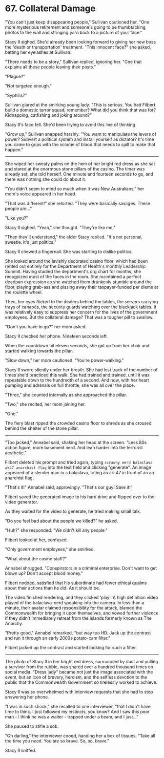# 67. Collateral Damage

"You can't just keep disappearing people," Sullivan cautioned her. "One more mysterious retirement and someone's going to be thumbtacking photos to the wall and stringing yarn back to a picture of your face."

Stacy II sighed. She'd already been looking forward to giving her new boss the 'death or transportation' treatment. "This innocent face?" she asked, batting her eyelashes at Sullivan.

"There needs to be a story," Sullivan replied, ignoring her. "One that explains all these people leaving their posts."

"Plague?"

"Not targeted enough."

"Syphilis?"

Sullivan glared at the smirking young lady. "This is serious. You had Filbert build a domestic terror squad, remember? What did you think that was for? Kidnapping, catfishing and joking around?"

Stacy II's face fell. She'd been trying to avoid this line of thinking.

"Grow up," Sullivan snapped harshly. "You want to manipulate the levers of power? Subvert a political system and install yourself as dictator? It's time you came to grips with the volume of blood that needs to spill to make that happen."

---

She wiped her sweaty palms on the hem of her bright red dress as she sat and stared at the enormous stone pillars of the casino. The timer was already set, she told herself. One minute and fourteen seconds to go, and there was nothing she could do about it.

"You didn't seem to mind so much when it was New Australians," her mom's voice appeared in her head.

"That was different!" she retorted. "They were basically savages. These people are..."

"Like you?"

Stacy II sighed. "Yeah," she thought. "They're like me."

"Then they'll understand," the elder Stacy replied. "It's not personal, sweetie. It's just politics."

Stacy II chewed a fingernail. She was starting to dislike politics.

She looked around the lavishly decorated casino floor, which had been rented out entirely for the Department of Health's monthly Leadership Summit. Having studied the department's org chart for months, she recognized most of the faces in the room. She maintained a perfect deadpan expression as she watched them drunkenly stumble around the floor, playing grab-ass and pissing away their taxpayer-funded per diems at the roulette wheel.

Then, her eyes flicked to the dealers behind the tables, the servers carrying trays of canapés, the security guards watching over the blackjack tables. It was relatively easy to suppress her concern for the lives of the government employees. But the collateral damage? That was a tougher pill to swallow.

"Don't you have to go?" her mom asked.

Stacy II checked her phone. Nineteen seconds left.

When the countdown hit eleven seconds, she got up from her chair and started walking towards the pillar.

"Slow down," her mom cautioned. "You're power-walking."

Stacy II swore silently under her breath. She had lost track of the number of times she'd practiced this walk. She had trained and trained, until it was repeatable down to the hundredth of a second. And now, with her heart pumping and adrenals on full throttle, she was all over the place.

"Three," she counted internally as she approached the pillar.

"Two," she recited, her mom joining her.

"One."

The fiery blast ripped the crowded casino floor to shreds as she crossed behind the shelter of the stone pillar.

---

"Too jacked," Annabel said, shaking her head at the screen. "Less 80s action figure, more basement nerd. And lean harder into the terrorist aesthetic."

Filbert deleted his prompt and tried again, typing `scrawny nerd balaclava ak47 anarchist flag` into the text field and clicking "generate". An image appeared of a slender man in a balaclava, toting an ak-47 in front of an an anarchist flag.

"That's it!" Annabel said, approvingly. "That's our guy! Save it!"

Filbert saved the generated image to his hard drive and flipped over to the video generator.

As they waited for the video to generate, he tried making small talk.

"Do you feel bad about the people we killed?" he asked.

"Huh?" she responded. "We didn't kill any people."

Filbert looked at her, confused.

"Only government employees," she smirked.

"What about the casino staff?"

Annabel shrugged. "Conspirators in a criminal enterprise. Don't want to get blown up? Don't accept blood money."

Filbert nodded, satisfied that his subordinate had fewer ethical qualms about their actions than he did. As it should be.

The video finished rendering, and they clicked 'play'. A high definition video played of the balaclava-nerd speaking into the camera. In less than a minute, their avatar claimed responsibility for the attack, blamed the Commonwealth for bringing it upon themselves, and vowed further violence if they didn't immediately retreat from the islands formerly known as The Anarchy.

"Pretty good," Annabel remarked, "but way too HD. Jack up the contrast and run it through an early 2000s potato-cam filter."

Filbert jacked up the contrast and started looking for such a filter.

---

The photo of Stacy II in her bright red dress, surrounded by dust and pulling a survivor from the rubble, was shared over a hundred thousand times on social media. "Dress lady" became not just the image associated with the event, but an icon of bravery, heroism, and the selfless devotion to the public that the Commonwealth Government so tirelessly worked to achieve.

Stacy II was so overwhelmed with interview requests that she had to stop answering her phone.

"I was in such shock," she recalled to one interviewer, "that I didn't have time to think. I just followed my instincts, you know? And I saw this poor man - I think he was a waiter - trapped under a beam, and I just..."

She paused to stifle a sob.

"Oh darling," the interviewer cooed, handing her a box of tissues. "Take all the time you need. You are so brave. So, so, brave."

Stacy II sniffed.
